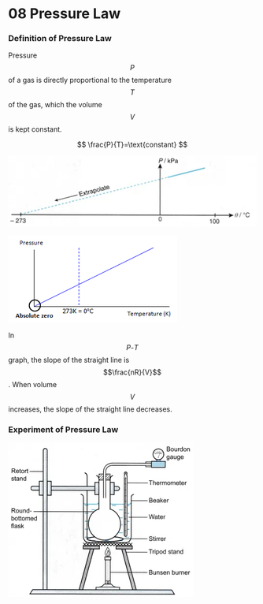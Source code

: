 # 08 Pressure Law

### Definition of Pressure Law

Pressure $$P$$ of a gas is directly proportional to the temperature $$T$$ of the gas, which the volume $$V$$ is kept constant.

$$
\frac{P}{T}=\text{constant}
$$

![](../../../.gitbook/assets/image%20%2811%29.png)

![](../../../.gitbook/assets/image%20%288%29.png)

In $$P\text{-}T$$ graph, the slope of the straight line is $$\frac{nR}{V}$$. When volume $$V$$ increases, the slope of the straight line decreases.

### Experiment of Pressure Law

![](../../../.gitbook/assets/image%20%282%29.png)



